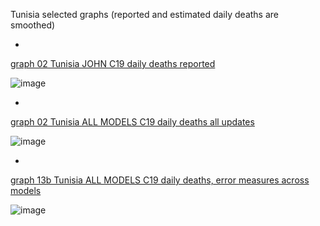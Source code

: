 Tunisia selected graphs (reported and estimated daily deaths are smoothed) 

*

[graph 02 Tunisia JOHN C19 daily deaths reported](https://github.com/pourmalek/CovidLongitudinal/blob/main/output/countries/Tunisia/graph%2002%20Tunisia%20JOHN%20C19%20daily%20deaths%20reported.pdf)

![image](https://github.com/pourmalek/CovidLongitudinal/assets/30849720/eb6cf919-1ebf-4f1e-9e6f-bf7a3abaf1b0)

*

[graph 02 Tunisia ALL MODELS C19 daily deaths all updates](https://github.com/pourmalek/CovidLongitudinal/blob/main/output/countries/Tunisia/graph%2002%20Tunisia%20ALL%20MODELS%20C19%20daily%20deaths%20all%20updates.pdf)

![image](https://github.com/pourmalek/CovidLongitudinal/assets/30849720/858b41f5-fd32-4dc6-989d-7456e64ef7d4)

*

[graph 13b Tunisia ALL MODELS C19 daily deaths, error measures across models](https://github.com/pourmalek/CovidLongitudinal/blob/main/output/countries/Tunisia/graph%2013b%20Tunisia%20ALL%20MODELS%20C19%20daily%20deaths%2C%20error%20measures%20across%20models.pdf)

![image](https://github.com/pourmalek/CovidLongitudinal/assets/30849720/dc4d4f63-2984-447f-98bd-794ab8d603c5)
